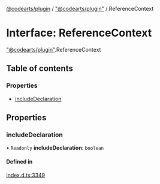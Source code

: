 [@codearts/plugin](../README.md) / ["@codearts/plugin"](../modules/_codearts_plugin_.md) / ReferenceContext

# Interface: ReferenceContext

["@codearts/plugin"](../modules/_codearts_plugin_.md).ReferenceContext

## Table of contents

### Properties

- [includeDeclaration](codearts_plugin_.ReferenceContext.md#includedeclaration)

## Properties

### includeDeclaration

• `Readonly` **includeDeclaration**: `boolean`

#### Defined in

[index.d.ts:3349](https://github.com/huaweicloud/cloudide-plugin-api/blob/203b986/index.d.ts#L3349)
